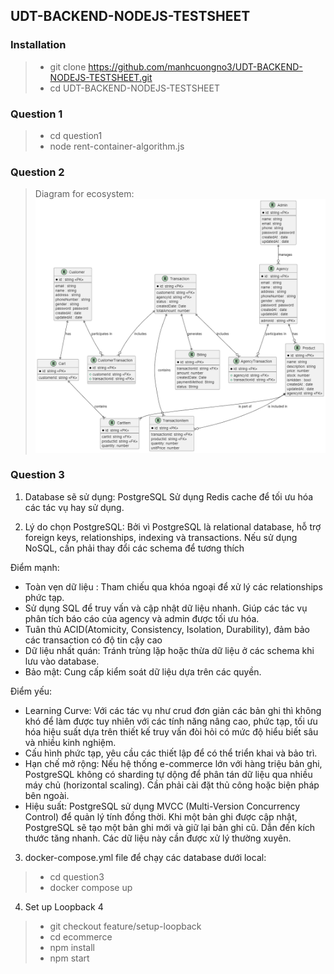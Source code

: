 ## UDT-BACKEND-NODEJS-TESTSHEET
### Installation
> - git clone https://github.com/manhcuongno3/UDT-BACKEND-NODEJS-TESTSHEET.git
> - cd UDT-BACKEND-NODEJS-TESTSHEET

### Question 1
> - cd question1
> - node rent-container-algorithm.js

### Question 2
> Diagram for ecosystem:
> ![Ecommerce Diagram](question2/ecommerce.diagram.png)

### Question 3

1. Database sẽ sử dụng: PostgreSQL
Sử dụng Redis cache để tối ưu hóa các tác vụ hay sử dụng.

2. Lý do chọn PostgreSQL: 
Bởi vì PostgreSQL là relational database, hỗ trợ foreign keys, relationships, indexing và transactions. Nếu sử dụng NoSQL, 
cần phải thay đổi các schema để tương thích

Điểm mạnh:
 - Toàn vẹn dữ liệu : Tham chiếu qua khóa ngoại để xử lý các relationships phức tạp.
 - Sử dụng SQL để truy vấn và cập nhật dữ liệu nhanh. Giúp các tác vụ phân tích báo cáo của agency và admin được tối ưu hóa.
 - Tuân thủ ACID(Atomicity, Consistency, Isolation, Durability), đảm bảo các transaction có độ tin cậy cao
 - Dữ liệu nhất quán: Tránh trùng lặp hoặc thừa dữ liệu ở các schema khi lưu vào database.
 - Bảo mật: Cung cấp kiểm soát dữ liệu dựa trên các quyền.

Điểm yếu: 
 - Learning Curve: Với các tác vụ như crud đơn giản các bản ghi thì không khó để làm được tuy nhiên với các tính năng nâng cao, phức tạp, tối ưu hóa 
 hiệu suất dựa trên thiết kế truy vấn đòi hỏi có mức độ hiểu biết sâu và nhiều kinh nghiệm.
 - Cấu hình phức tạp, yêu cầu các thiết lập để có thể triển khai và bảo trì.
 - Hạn chế mở rộng: Nếu hệ thống e-commerce lớn với hàng triệu bản ghi, PostgreSQL không có sharding tự dộng để phân tán dữ liệu qua nhiều máy 
 chủ (horizontal scaling). Cần phải cài đặt thủ công hoặc biện pháp bên ngoài.
 - Hiệu suất: PostgreSQL sử dụng MVCC (Multi-Version Concurrency Control) để quản lý tính đồng thời. Khi một bản ghi được cập nhật, PostgreSQL sẽ tạo
 một bản ghi mới và giữ lại bản ghi cũ. Dẫn đến kích thước tăng nhanh. Các dữ liệu này cần được xử lý thường xuyên.

3. docker-compose.yml file để chạy các database dưới local:
> - cd question3
> - docker compose up

4. Set up Loopback 4
> - git checkout feature/setup-loopback
> - cd ecommerce
> - npm install
> - npm start

